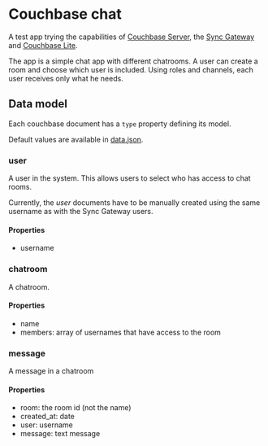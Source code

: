 # Couchbase chat

A test app trying the capabilities of [Couchbase Server](http://www.couchbase.com/nosql-databases/couchbase-server), the [Sync Gateway](http://developer.couchbase.com/mobile/get-started/what-is-sync-gateway/index.html) and [Couchbase Lite](http://developer.couchbase.com/mobile/get-started/couchbase-lite-overview/index.html).

The app is a simple chat app with different chatrooms. A user can create a room and choose which user is included. Using roles and channels, each user receives only what he needs.

## Data model

Each couchbase document has a `type` property defining its model.

Default values are available in [data.json](sync-gateway/data.json).

### user

A user in the system. This allows users to select who has access to chat rooms.

Currently, the *user* documents have to be manually created using the same username as with the Sync Gateway users.

#### Properties

* username

### chatroom

A chatroom.

#### Properties

* name
* members: array of usernames that have access to the room

### message

A message in a chatroom

#### Properties

* room: the room id (not the name)
* created_at: date
* user: username
* message: text message

